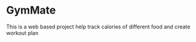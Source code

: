 # GymMate
This is a web based project help track calories of different food and create workout plan
